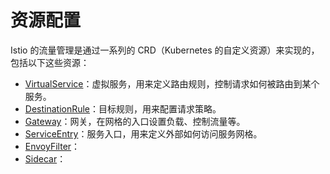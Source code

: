 # 资源配置

Istio 的流量管理是通过一系列的 CRD（Kubernetes 的自定义资源）来实现的，包括以下这些资源：

- [VirtualService](virtual-service.md)：虚拟服务，用来定义路由规则，控制请求如何被路由到某个服务。
- [DestinationRule](destination-rule.md)：目标规则，用来配置请求策略。
- [Gateway](gateway.md)：网关，在网格的入口设置负载、控制流量等。
- [ServiceEntry](service-entry.md)：服务入口，用来定义外部如何访问服务网格。
- [EnvoyFilter](envoy-filter.md)：
- [Sidecar](sidecar.md)：
